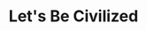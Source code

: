---
title: Let's Be Civilized
year: 1936
opening_date: 1936-03-24
closing_date: 
layout: productions
image:
image_caption:
image_credit:
playbill: 
category: 
Theatre: Theatre Jacksonville
cast:
  Winifred Enright: Edre Ferguson
  Lady Wilton (Eva): Frances Blackwell
  Louise: Grace Martin
  Sir Henry Wilton: Joseph Marron
  Bonita: Mildred McDougal
  John Skipworth: Stokes Perry
  Garder Enright: Tyler Carpenter
crew:
  Director: Stokes Perry
  Make-up: Ethel Martin
  Staging and Props: Frances Blackwell
---